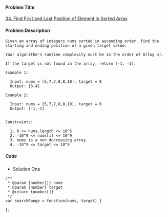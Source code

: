 #### Problem Title
[34. Find First and Last Position of Element in Sorted Array](https://leetcode.com/problems/find-first-and-last-position-of-element-in-sorted-array/)
#### Problem Description
```
Given an array of integers nums sorted in ascending order, find the starting and ending position of a given target value.

Your algorithm's runtime complexity must be in the order of O(log n).

If the target is not found in the array, return [-1, -1].

Example 1:

  Input: nums = [5,7,7,8,8,10], target = 8
  Output: [3,4]

Example 2:

  Input: nums = [5,7,7,8,8,10], target = 6
  Output: [-1,-1]
 

Constraints:

  1. 0 <= nums.length <= 10^5
  2. -10^9 <= nums[i] <= 10^9
  3. nums is a non decreasing array.
  4. -10^9 <= target <= 10^9
```

##### Code

- Solution One
```
/**
 * @param {number[]} nums
 * @param {number} target
 * @return {number[]}
 */
var searchRange = function(nums, target) {
    
};
```
